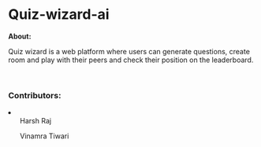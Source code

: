 # Quiz-wizard-ai

<b>About:</b> 
<p>Quiz wizard is a web platform where users can generate questions, create room and play with their peers and check their position on the leaderboard.</p>
<br>
<h3>Contributors:</h3>
<li>
  
  <ol>Harsh Raj </ol>
  <ol>Vinamra Tiwari </ol>

  </li>



